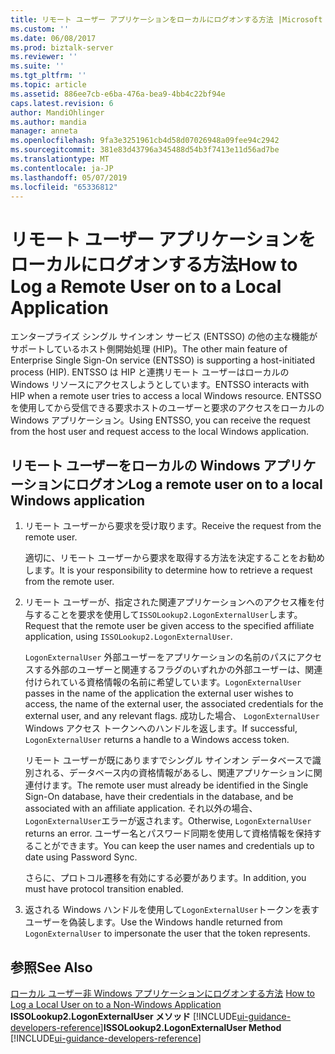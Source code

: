 ```yaml
---
title: リモート ユーザー アプリケーションをローカルにログオンする方法 |Microsoft Docs
ms.custom: ''
ms.date: 06/08/2017
ms.prod: biztalk-server
ms.reviewer: ''
ms.suite: ''
ms.tgt_pltfrm: ''
ms.topic: article
ms.assetid: 886ee7cb-e6ba-476a-bea9-4bb4c22bf94e
caps.latest.revision: 6
author: MandiOhlinger
ms.author: mandia
manager: anneta
ms.openlocfilehash: 9fa3e3251961cb4d58d07026948a09fee94c2942
ms.sourcegitcommit: 381e83d43796a345488d54b3f7413e11d56ad7be
ms.translationtype: MT
ms.contentlocale: ja-JP
ms.lasthandoff: 05/07/2019
ms.locfileid: "65336812"
---
```

# <a name="how-to-log-a-remote-user-on-to-a-local-application"></a><span data-ttu-id="18ccb-102">リモート ユーザー アプリケーションをローカルにログオンする方法</span><span class="sxs-lookup"><span data-stu-id="18ccb-102">How to Log a Remote User on to a Local Application</span></span>
<span data-ttu-id="18ccb-103">エンタープライズ シングル サインオン サービス (ENTSSO) の他の主な機能がサポートしているホスト側開始処理 (HIP)。</span><span class="sxs-lookup"><span data-stu-id="18ccb-103">The other main feature of Enterprise Single Sign-On service (ENTSSO) is supporting a host-initiated process (HIP).</span></span> <span data-ttu-id="18ccb-104">ENTSSO は HIP と連携リモート ユーザーはローカルの Windows リソースにアクセスしようとしています。</span><span class="sxs-lookup"><span data-stu-id="18ccb-104">ENTSSO interacts with HIP when a remote user tries to access a local Windows resource.</span></span> <span data-ttu-id="18ccb-105">ENTSSO を使用してから受信できる要求ホストのユーザーと要求のアクセスをローカルの Windows アプリケーション。</span><span class="sxs-lookup"><span data-stu-id="18ccb-105">Using ENTSSO, you can receive the request from the host user and request access to the local Windows application.</span></span>  
  
## <a name="log-a-remote-user-on-to-a-local-windows-application"></a><span data-ttu-id="18ccb-106">リモート ユーザーをローカルの Windows アプリケーションにログオン</span><span class="sxs-lookup"><span data-stu-id="18ccb-106">Log a remote user on to a local Windows application</span></span>  
  
1.  <span data-ttu-id="18ccb-107">リモート ユーザーから要求を受け取ります。</span><span class="sxs-lookup"><span data-stu-id="18ccb-107">Receive the request from the remote user.</span></span>  
  
     <span data-ttu-id="18ccb-108">適切に、リモート ユーザーから要求を取得する方法を決定することをお勧めします。</span><span class="sxs-lookup"><span data-stu-id="18ccb-108">It is your responsibility to determine how to retrieve a request from the remote user.</span></span>  
  
2.  <span data-ttu-id="18ccb-109">リモート ユーザーが、指定された関連アプリケーションへのアクセス権を付与することを要求を使用して`ISSOLookup2.LogonExternalUser`します。</span><span class="sxs-lookup"><span data-stu-id="18ccb-109">Request that the remote user be given access to the specified affiliate application, using `ISSOLookup2.LogonExternalUser`.</span></span>  
  
     <span data-ttu-id="18ccb-110">`LogonExternalUser` 外部ユーザーをアプリケーションの名前のパスにアクセスする外部のユーザーと関連するフラグのいずれかの外部ユーザーは、関連付けられている資格情報の名前に希望しています。</span><span class="sxs-lookup"><span data-stu-id="18ccb-110">`LogonExternalUser` passes in the name of the application the external user wishes to access, the name of the external user, the associated credentials for the external user, and any relevant flags.</span></span> <span data-ttu-id="18ccb-111">成功した場合、 `LogonExternalUser` Windows アクセス トークンへのハンドルを返します。</span><span class="sxs-lookup"><span data-stu-id="18ccb-111">If successful, `LogonExternalUser` returns a handle to a Windows access token.</span></span>  
  
     <span data-ttu-id="18ccb-112">リモート ユーザーが既にありますでシングル サインオン データベースで識別される、データベース内の資格情報があるし、関連アプリケーションに関連付けます。</span><span class="sxs-lookup"><span data-stu-id="18ccb-112">The remote user must already be identified in the Single Sign-On database, have their credentials in the database, and be associated with an affiliate application.</span></span> <span data-ttu-id="18ccb-113">それ以外の場合、`LogonExternalUser`エラーが返されます。</span><span class="sxs-lookup"><span data-stu-id="18ccb-113">Otherwise, `LogonExternalUser` returns an error.</span></span> <span data-ttu-id="18ccb-114">ユーザー名とパスワード同期を使用して資格情報を保持することができます。</span><span class="sxs-lookup"><span data-stu-id="18ccb-114">You can keep the user names and credentials up to date using Password Sync.</span></span>  
  
     <span data-ttu-id="18ccb-115">さらに、プロトコル遷移を有効にする必要があります。</span><span class="sxs-lookup"><span data-stu-id="18ccb-115">In addition, you must have protocol transition enabled.</span></span>  
  
3.  <span data-ttu-id="18ccb-116">返される Windows ハンドルを使用して`LogonExternalUser`トークンを表すユーザーを偽装します。</span><span class="sxs-lookup"><span data-stu-id="18ccb-116">Use the Windows handle returned from `LogonExternalUser` to impersonate the user that the token represents.</span></span>  
  
## <a name="see-also"></a><span data-ttu-id="18ccb-117">参照</span><span class="sxs-lookup"><span data-stu-id="18ccb-117">See Also</span></span>  
 <span data-ttu-id="18ccb-118">[ローカル ユーザー非 Windows アプリケーションにログオンする方法](../core/how-to-log-a-local-user-on-to-a-non-windows-application.md) </span><span class="sxs-lookup"><span data-stu-id="18ccb-118">[How to Log a Local User on to a Non-Windows Application](../core/how-to-log-a-local-user-on-to-a-non-windows-application.md) </span></span>  
 <span data-ttu-id="18ccb-119">**ISSOLookup2.LogonExternalUser メソッド** [!INCLUDE[ui-guidance-developers-reference](../includes/ui-guidance-developers-reference.md)]</span><span class="sxs-lookup"><span data-stu-id="18ccb-119">**ISSOLookup2.LogonExternalUser Method** [!INCLUDE[ui-guidance-developers-reference](../includes/ui-guidance-developers-reference.md)]</span></span>
